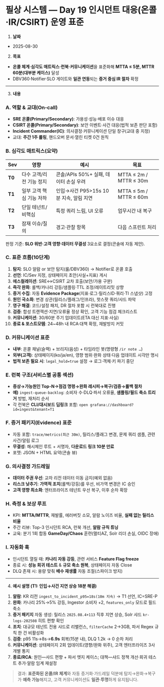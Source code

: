 # 필상 시스템 — Day 19 인시던트 대응(온콜·IR/CSIRT) 운영 표준

1. **날짜**

* 2025-08-30

2. **목표**

* **온콜 체계·심각도 매트릭스·런북·커뮤니케이션**을 표준화해 **MTTA ≤ 5분, MTTR 60분(대부분 케이스)** 달성
* DBV360·Notifier·SLO 게이트와 **일관 연동**되는 **증거 중심 IR 절차** 확정

---

3. **내용**

### A. 역할 & 교대(On-call)

* **SRE 온콜(Primary/Secondary)**: 가용성·성능·배포 이슈 대응
* **CSIRT 온콜(Primary/Secondary)**: 보안 이벤트·사건 대응(법적 보존 판단 포함)
* **Incident Commander(IC)**: 의사결정·커뮤니케이션 단일 창구(교대 중 지정)
* 교대: **주간 1주 롤링**, 핸드오버 문서·열린 티켓 0건 원칙

### B. 심각도 매트릭스(요약)

| Sev    | 영향             | 예시                          | 목표                     |
| ------ | -------------- | --------------------------- | ---------------------- |
| **T0** | 다수 고객/리전 기능 정지 | 콘솔/APIs 50%+ 실패, 데이터 손실 우려  | MTTA ≤ 2m / MTTR ≤ 30m |
| **T1** | 일부 고객 핵심 기능 저하 | 인입→사건 P95>15s 10분 지속, 알림 지연 | MTTA ≤ 5m / MTTR ≤ 60m |
| **T2** | 단일 테넌트/비핵심     | 특정 쿼리 느림, UI 오류             | 업무시간 내 복구              |
| **T3** | 잠재 이슈/질의       | 경고·관찰 항목                    | 다음 스프린트 처리             |

판정 기준: **SLO 위반·고객 영향·데이터 무결성** 3요소로 결정(콘솔에 자동 제안).

### C. 표준 흐름(10단계)

1. **탐지**: SLO 알람 or 보안 탐지(룰/DBV360) → Notifier로 온콜 호출
2. **선언**: IC/Sev 지정, 상태페이지 초안(사실+지표) 게시
3. **에스컬레이션**: SRE↔CSIRT 교차 호출(보안/가용 구분)
4. **즉각 완화**: 롤백/카나리 강등/샘플링·TTL 조정/레이트리밋 상향
5. **증거 수집**: 자동 **Evidence Package**(지표·로그·릴리스ID·쿼리·TI 스냅샷) 고정
6. **원인 국소화**: 변경 상관(릴리스/플래그/인프라), 핫스팟 쿼리/샤드 파악
7. **영구 해결**: 코드/설정 패치, DR 절차 포함 시 런북대로 진행
8. **검증**: 합성 트랜잭션·지연/오류율 정상 확인, 고객 기능 점검 체크리스트
9. **커뮤니케이션**: 30/60분 주기 업데이트(ETA 대신 지표·사실)
10. **종료 & 포스트모템**: 24~48h 내 RCA·대책 확정, 재발방지 커밋

### D. 커뮤니케이션 표준

* **내부**: 온콜 채널(슬랙) + 브리지(음성) + 타임라인 봇(명령형 `/ir note …`)
* **외부(고객)**: 상태페이지(ko/ja/en), 영향 범위·완화 상태·다음 업데이트 시각만 명시
* **법적 보존 필요 시**: `legal_hold=true` 설정 → 로그·객체·키 파기 중단

### E. 런북 구조(서비스별 공통 섹션)

* **증상→가능원인 Top-N→점검 명령→완화 레시피→복구/검증→롤백 절차**
* **예)** `ingest-queue-backlog`: 소비자 수·DLQ·파서 오류율, **샘플링/필드 축소 트리거** 방법, 재처리 순서
* 각 런북은 **CLI/대시보드 딥링크** 포함: `open grafana://dashboard?id=ingest&tenant=T1`

### F. 증거 패키지(Evidence) 표준

* 자동 포함: `trace/metrics(최근 30m)`, 릴리스/플래그 변경, 문제 쿼리 샘플, 관련 사건/알림 로그
* **무결성**: 해시체인 루트 + 서명자, **다운로드 링크 10분 만료**
* 포맷: JSON + HTML 요약(콘솔 뷰)

### G. 의사결정 가드레일

* **데이터 주권 우선**: 교차 리전 데이터 이동 금지(예외 없음)
* **리스크 낮추기**: **가역적 조치**(롤백/강등)를 우선, 비가역 변경은 IC 승인
* **고객 영향 최소화**: 엔터프라이즈 테넌트 우선 복구, 이후 순차 확장

### H. 측정 & 보상 루프

* KPI: **MTTA/MTTR**, 재발률, 에러버짓 소모, 알람 노이즈 비율, **실패 없는 릴리스 비율**
* 주간 리뷰: Top-3 인시던트 RCA, 런북 개선, **알람 규칙 튜닝**
* 교육: 분기 1회 합동 **GameDay/Chaos** 훈련(멀티AZ, Solr 리더 손실, OIDC 장애)

### I. 자동화 훅

* 인시던트 열릴 때: **카나리 자동 강등**, 관련 서비스 **Feature Flag freeze**
* 종료 시: **성능 회귀 테스트** & **규모 축소 원복**, 상태페이지 자동 Close
* DLQ 존재 시: 용량 맞춰 **배수 재생률** 자동 조절(스파이크 방지)

---

4. **예시 설명 (T1: 인입→사건 지연 상승 18분 해결)**

1) **알람**: KR 리전 `ingest_to_incident_p95=18s(10m 지속)` → T1 선언, IC=SRE-P
2) **완화**: 카나리 25%→5% 강등, Ingestor 소비자 +2, `features_only` 모드로 필드 축소
3) **증거 패키지** 자동 생성: 릴리스 `2025.08.4+113` 직후 지연 상승, Solr 샤드 `kr-logs-202508` 히트 편향 확인
4) **조치**: 대규모 테넌트 전용 샤드로 리밸런스, `filterCache` 2→3GB, 파서 Regex 규칙 한 건 비활성화
5) **검증**: p95 11s→8s→**6.9s** 회복(15분 내), DLQ 1.2k → 0 순차 처리
6) **커뮤니케이션**: 상태페이지 2회 업데이트(영향/완화 위주), 고객 엔터프라이즈 3사 개별 통지
7) **종료/RCA**: 원인—샤드 편향 + 파서 엣지 케이스; 대책—샤드 정책 개선·회귀 테스트 추가·알람 임계 재설정

> 결과: **표준화된 온콜/IR 체계**와 자동 증거화·가드레일 덕분에 탐지→완화→복구가 **예측 가능**해지고, 고객 커뮤니케이션도 **일관·투명**하게 유지됩니다.
